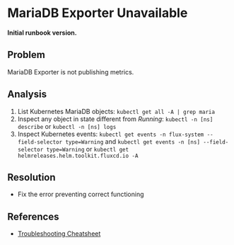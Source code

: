 # MariaDB Exporter Unavailable

**Initial runbook version.**

## Problem

MariaDB Exporter is not publishing metrics.

## Analysis
 1. List Kubernetes MariaDB objects: `kubectl get all -A | grep maria`
 2. Inspect any object in state different from *Running*: `kubectl -n [ns] describe` or `kubectl -n [ns] logs`
 3. Inspect Kubernetes events: `kubectl get events -n flux-system --field-selector type=Warning` and `kubectl get events -n [ns] --field-selector type=Warning` or `kubectl get helmreleases.helm.toolkit.fluxcd.io -A`

## Resolution
 * Fix the error preventing correct functioning

## References
 * [Troubleshooting Cheatsheet](https://fluxcd.io/flux/cheatsheets/troubleshooting/)

